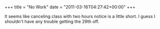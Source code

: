 +++
title = "No Work"
date = "2011-03-16T04:27:42+00:00"
+++

It seems like canceling class with two hours notice is a little short.  I guess I shouldn't have any trouble getting the 29th off.
			